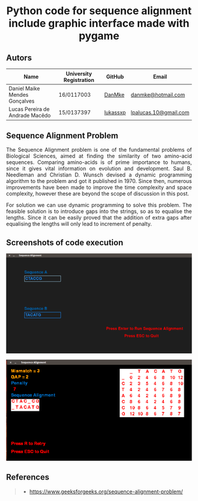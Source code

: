 # <p align="center"> Python code for sequence alignment include graphic interface made with pygame </p>

## Autors

| Name  | University Registration  | GitHub | Email |
|---|---|---|---|
| Daniel Maike Mendes Gonçalves  | 16/0117003  | [DanMke](https://github.com/DanMke) | danmke@hotmail.com |
| Lucas Pereira de Andrade Macêdo  | 15/0137397  | [lukassxp](https://github.com/lukassxp) | lpalucas.10@gmail.com |

## Sequence Alignment Problem 

<p align="justify">
The Sequence Alignment problem is one of the fundamental problems of Biological Sciences, aimed at finding the similarity of two amino-acid sequences. Comparing amino-acids is of prime importance to humans, since it gives vital information on evolution and development. Saul B. Needleman and Christian D. Wunsch devised a dynamic programming algorithm to the problem and got it published in 1970. Since then, numerous improvements have been made to improve the time complexity and space complexity, however these are beyond the scope of discussion in this post.
</p>

<p align="justify">
For solution we can use dynamic programming to solve this problem. The feasible solution is to introduce gaps into the strings, so as to equalise the lengths. Since it can be easily proved that the addition of extra gaps after equalising the lengths will only lead to increment of penalty.
</p>

## Screenshots of code execution

![enter sequences](imagens/entrada.png)

![matrix](imagens/sequencia)

## References
 
> * https://www.geeksforgeeks.org/sequence-alignment-problem/
